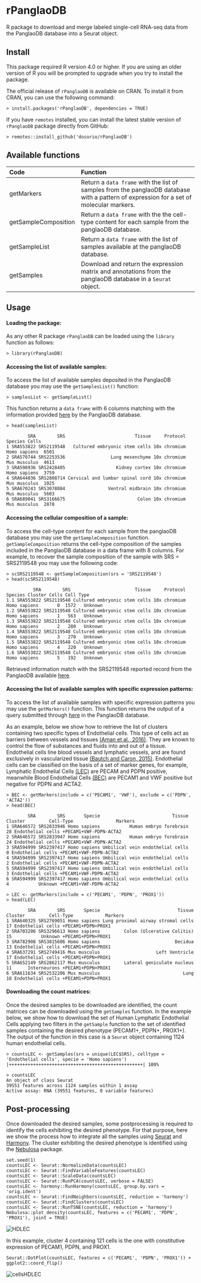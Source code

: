rPanglaoDB 
========
R package to download and merge labeled single-cell RNA-seq data from the PanglaoDB database into a Seurat object.

Install
-------
This package required R version 4.0 or higher. If you are using an older version of R you will be prompted to upgrade when you try to install the package.

The official release of `rPanglaoDB` is available on CRAN. To install it from CRAN, you can use the following command:
```
> install.packages('rPanglaoDB', dependencies = TRUE)
```

If you have `remotes` installed, you can install the latest stable version of `rPanglaoDB` package directly from GitHub:

```
> remotes::install_github('dosorio/rPanglaoDB')
```
Available functions
-------
| Code        | Function |
| :------------- |:-------------|
|getMarkers|	Return a `data frame` with the list of samples from the panglaoDB database with a pattern of expression for a set of molecular markers.|
|getSampleComposition| Return a `data frame` with the the cell-type content for each sample from the panglaoDB database.|
|getSampleList| Return a `data frame` with the list of samples available at the panglaoDB database.|
|getSamples| Download and return the expression matrix and annotations from the panglaoDB database in a `Seurat` object. |

Usage
-------
#### Loading the package:
As any other R package `rPanglaoDB` can be loaded using the `library` function as follows:
```
> library(rPanglaoDB)
```
#### Accessing the list of available samples:
To access the list of available samples deposited in the PanglaoDB database you may use the `getSamplesList()` function:
```
> samplesList <- getSampleList()
```
This function returns a ``data frame`` with 6 columns matching with the information provided [here](https://panglaodb.se/samples.html) by the PanglaoDB database.
```
> head(samplesList)

        SRA        SRS                          Tissue     Protocol      Species Cells
1 SRA553822 SRS2119548   Cultured embryonic stem cells 10x chromium Homo sapiens  6501
2 SRA570744 SRS2253536                 Lung mesenchyme 10x chromium Mus musculus  4611
3 SRA598936 SRS2428405                   Kidney cortex 10x chromium Homo sapiens  3759
4 SRA644036 SRS2808714 Cervical and lumbar spinal cord 10x chromium Mus musculus  1025
5 SRA670243 SRS3078084                Ventral midbrain 10x chromium Mus musculus  5603
6 SRA689041 SRS3166675                           Colon 10x chromium Mus musculus  2878
```
#### Accessing the cellular composition of a sample:
To access the cell-type content for each sample from the panglaoDB database you may use the `getSampleComposition` function. `getSampleComposition` returns the cell-type composition of the samples included in the PanglaoDB database in a data frame with 8 columns. For example, to recover the sample composition of the sample with SRS = SRS2119548 you may use the following code:
```
> scSRS2119548 <- getSampleComposition(srs = 'SRS2119548')
> head(scSRS2119548)

          SRA        SRS                        Tissue     Protocol      Species Cluster Cells Cell Type
1.1 SRA553822 SRS2119548 Cultured embryonic stem cells 10x chromium Homo sapiens       0  1572   Unknown
1.2 SRA553822 SRS2119548 Cultured embryonic stem cells 10x chromium Homo sapiens       1   563   Unknown
1.3 SRA553822 SRS2119548 Cultured embryonic stem cells 10x chromium Homo sapiens       2   280   Unknown
1.4 SRA553822 SRS2119548 Cultured embryonic stem cells 10x chromium Homo sapiens       3   270   Unknown
1.5 SRA553822 SRS2119548 Cultured embryonic stem cells 10x chromium Homo sapiens       4   220   Unknown
1.6 SRA553822 SRS2119548 Cultured embryonic stem cells 10x chromium Homo sapiens       5   192   Unknown
```
Retrieved information match with the SRS2119548 reported record from the PanglaoDB available [here](https://panglaodb.se/list_clusters_and_cell_types.html?sra=SRA553822&srs=SRS2119548).

#### Accessing the list of available samples with specific expression patterns:
To access the list of available samples with specific expression patterns you may use the `getMarkers()` function. This function returns the output of a query submitted through [here](https://panglaodb.se/search.html) in the PanglaoDB database. 

As an example, below we show how to retrieve the list of clusters containing two specific types of Endothelial cells. This type of cells act as barriers between vessels and tissues [(Aman et al., 2016)](https://www.ncbi.nlm.nih.gov/pmc/articles/PMC5504427/). They are known to control the flow of substances and fluids into and out of a tissue. Endothelial cells line blood vessels and lymphatic vessels, and are found exclusively in vascularized tissue [(Bautch and Caron, 2015)](https://www.ncbi.nlm.nih.gov/pmc/articles/PMC4355271/). Endothelial cells can be classified on the basis of a set of marker genes, for example, Lymphatic Endothelial Cells [(LEC)](https://promocell.com/product/human-dermal-lymphatic-endothelial-cells-hdlec/) are PECAM and PDPN positive, meanwhile Blood Endothelial Cells [(BEC)](https://promocell.com/product/human-dermal-blood-endothelial-cells-hdbec/) are PECAM1 and VWF positive but negative for PDPN and ACTA2. 
```
> BEC <- getMarkers(include = c('PECAM1', 'VWF'), exclude = c('PDPN', 'ACTA2'))
> head(BEC)

        SRA        SRS       Specie                           Tissue Cluster         Cell-Type                Markers
1 SRA646572 SRS2833946 Homo sapiens           Human embryo forebrain      28 Endothelial cells +PECAM1+VWF-PDPN-ACTA2
2 SRA646572 SRS2833947 Homo sapiens           Human embryo forebrain      24 Endothelial cells +PECAM1+VWF-PDPN-ACTA2
3 SRA594999 SRS2397417 Homo sapiens Umbilical vein endothelial cells       0 Endothelial cells +PECAM1+VWF-PDPN-ACTA2
4 SRA594999 SRS2397417 Homo sapiens Umbilical vein endothelial cells       2 Endothelial cells +PECAM1+VWF-PDPN-ACTA2
5 SRA594999 SRS2397417 Homo sapiens Umbilical vein endothelial cells       3 Endothelial cells +PECAM1+VWF-PDPN-ACTA2
6 SRA594999 SRS2397417 Homo sapiens Umbilical vein endothelial cells       4           Unknown +PECAM1+VWF-PDPN-ACTA2
```
```
> LEC <- getMarkers(include = c('PECAM1', 'PDPN', 'PROX1'))
> head(LEC)

        SRA        SRS       Specie                             Tissue Cluster         Cell-Type            Markers
1 SRA640325 SRS2769051 Homo sapiens Lung proximal airway stromal cells      17 Endothelial cells +PECAM1+PDPN+PROX1
2 SRA703206 SRS3296613 Homo sapiens         Colon (Ulcerative Colitis)      15           Unknown +PECAM1+PDPN+PROX1
3 SRA782908 SRS3815606 Homo sapiens                            Decidua      13 Endothelial cells +PECAM1+PDPN+PROX1
4 SRA637291 SRS2749416 Mus musculus                     Left Ventricle      17 Endothelial cells +PECAM1+PDPN+PROX1
5 SRA652149 SRS2862117 Mus musculus         Lateral geniculate nucleus      11      Interneurons +PECAM1+PDPN+PROX1
6 SRA611634 SRS2532206 Mus musculus                               Lung      18 Endothelial cells +PECAM1+PDPN+PROX1
```

#### Downloading the count matrices:
Once the desired samples to be downloaded are identified, the count matrices can be downloaded using the `getSamples` function. In the example below, we show how to download the set of Human Lymphatic Endothelial Cells applying two filters in the `getSample` function to the set of identified samples containing the desired phenotype (PECAM1+, PDPN+, PROX1+). The output of the function in this case is a `Seurat` object containing 1124 human endothelial cells. 
```
> countsLEC <- getSamples(srs = unique(LEC$SRS), celltype = 'Endothelial cells', specie = 'Homo sapiens')
|++++++++++++++++++++++++++++++++++++++++++++++++++| 100%

> countsLEC
An object of class Seurat 
39551 features across 1124 samples within 1 assay 
Active assay: RNA (39551 features, 0 variable features)
```

Post-processing
-------
Once downloaded the desired samples, some postprocessing is required to identify the cells exhibiting the desired phenotype. For that purpose, here we show the process how to integrate all the samples using [Seurat](https://CRAN.R-project.org/package=Seurat) and [Harmony](https://github.com/immunogenomics/harmony). The cluster exhibiting the desired phenotype is identified using the [Nebulosa](https://bioconductor.org/packages/Nebulosa/) package.
```
set.seed(1)
countsLEC <- Seurat::NormalizeData(countsLEC)
countsLEC <- Seurat::FindVariableFeatures(countsLEC)
countsLEC <- Seurat::ScaleData(countsLEC)
countsLEC <- Seurat::RunPCA(countsLEC, verbose = FALSE)
countsLEC <- harmony::RunHarmony(countsLEC, group.by.vars = 'orig.ident')
countsLEC <- Seurat::FindNeighbors(countsLEC, reduction = 'harmony')
countsLEC <- Seurat::FindClusters(countsLEC)
countsLEC <- Seurat::RunTSNE(countsLEC, reduction = 'harmony')
Nebulosa::plot_density(countsLEC, features = c('PECAM1', 'PDPN', 'PROX1'), joint = TRUE)
```
![HDLEC](https://raw.githubusercontent.com/dosorio/rPanglaoDB/master/inst/plots/HDLEC.png)

In this example, cluster 4 containing 121 cells is the one with constitutive expression of PECAM1, PDPN, and PROX1.
```
Seurat::DotPlot(countsLEC, features = c('PECAM1', 'PDPN', 'PROX1')) + ggplot2::coord_flip()
```
![cellsHDLEC](https://raw.githubusercontent.com/dosorio/rPanglaoDB/master/inst/plots/cellsHDLEC.png)

